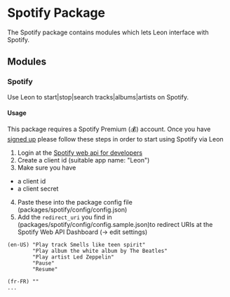 # Spotify Package

The Spotify package contains modules which lets Leon interface with Spotify.

## Modules

### Spotify

Use Leon to start|stop|search tracks|albums|artists on Spotify.

#### Usage

This package requires a Spotify Premium (:moneybag:) account. Once you have [signed up](https://www.spotify.com) please
follow these steps in order to start using Spotify via Leon
1. Login at the [Spotify web api for developers](https://developer.spotify.com/dashboard/login)
2. Create a client id (suitable app name: "Leon")
3. Make sure you have 
  - a client id
  - a client secret
4. Paste these into the package config file (packages/spotify/config/config.json)
5. Add the `redirect_uri` you find in (packages/spotify/config/config.sample.json)to redirect URIs at the Spotify Web
 API Dashboard (-> edit settings) 

```
(en-US) "Play track Smells like teen spirit"
        "Play album the white album by The Beatles"
        "Play artist Led Zeppelin"
        "Pause"
        "Resume"

(fr-FR) ""
...
```

